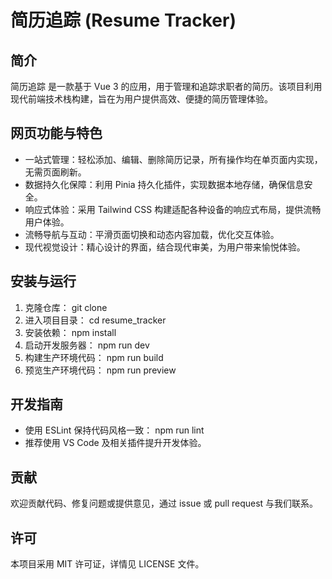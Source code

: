 # 简历追踪 (Resume Tracker)

## 简介
简历追踪 是一款基于 Vue 3 的应用，用于管理和追踪求职者的简历。该项目利用现代前端技术栈构建，旨在为用户提供高效、便捷的简历管理体验。

## 网页功能与特色
- 一站式管理：轻松添加、编辑、删除简历记录，所有操作均在单页面内实现，无需页面刷新。
- 数据持久化保障：利用 Pinia 持久化插件，实现数据本地存储，确保信息安全。
- 响应式体验：采用 Tailwind CSS 构建适配各种设备的响应式布局，提供流畅用户体验。
- 流畅导航与互动：平滑页面切换和动态内容加载，优化交互体验。
- 现代视觉设计：精心设计的界面，结合现代审美，为用户带来愉悦体验。

## 安装与运行
1. 克隆仓库：
   git clone <repository-url>
2. 进入项目目录：
   cd resume_tracker
3. 安装依赖：
   npm install
4. 启动开发服务器：
   npm run dev
5. 构建生产环境代码：
   npm run build
6. 预览生产环境代码：
   npm run preview

## 开发指南
- 使用 ESLint 保持代码风格一致：
   npm run lint
- 推荐使用 VS Code 及相关插件提升开发体验。

## 贡献
欢迎贡献代码、修复问题或提供意见，通过 issue 或 pull request 与我们联系。

## 许可
本项目采用 MIT 许可证，详情见 LICENSE 文件。
